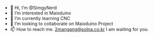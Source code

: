 - 👋 Hi, I’m @SimgyNerd
- 👀 I’m interested in Maixduino
- 🌱 I’m currently learning CNC
- 💞️ I’m looking to collaborate on Maixduino Project
- 📫 How to reach me. 2mangang@solna.co.kr
        I am waiting for you.

<!---
SimgyNerd/SimgyNerd is a ✨ special ✨ repository because its `README.md` (this file) appears on your GitHub profile.
You can click the Preview link to take a look at your changes.
--->
